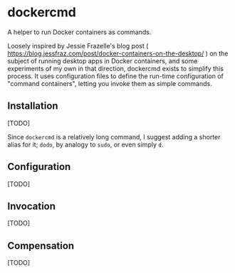 # dockercmd

A helper to run Docker containers as commands.

Loosely inspired by Jessie Frazelle's blog post ( https://blog.jessfraz.com/post/docker-containers-on-the-desktop/ ) on the subject of running desktop apps in Docker containers, and some experiments of my own in that direction, dockercmd exists to simplify this process. It uses configuration files to define the run-time configuration of "command containers", letting you invoke them as simple commands.

## Installation

[TODO]

Since `dockercmd` is a relatively long command, I suggest adding a shorter alias for it; `dodo`, by analogy to `sudo`, or even simply `d`.

## Configuration

[TODO]

## Invocation

[TODO]

## Compensation

[TODO]

